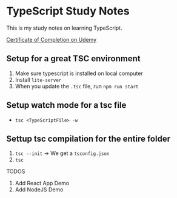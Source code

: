 # TypeScript Study Notes

This is my study notes on learning TypeScript. 

[Certificate of Completion on Udemy](https://www.udemy.com/certificate/UC-bad194b1-828a-40ea-a260-3d6ee80af944/)

## Setup for a great TSC environment
1. Make sure typescript is installed on local computer
2. Install `lite-server` 
3. When you update the `.tsc` file, run `npm run start`


## Setup watch mode for a tsc file
- `tsc <TypeScriptFile> -w`

## Settup tsc compilation for the entire folder
1.  `tsc --init` -> We get a `tsconfig.json`
2.  `tsc`  


TODOS
1. Add React App Demo
2. Add NodeJS Demo